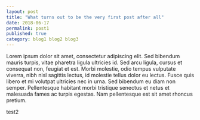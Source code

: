 ```yaml
---
layout: post
title: "What turns out to be the very first post after all"
date: 2018-06-17
permalink: post1
published: true
category: blog1 blog2 blog3
---
```

Lorem ipsum dolor sit amet, consectetur adipiscing elit. Sed bibendum mauris turpis, vitae pharetra ligula ultricies id. Sed arcu ligula, cursus et consequat non, feugiat et est. Morbi molestie, odio tempus vulputate viverra, nibh nisl sagittis lectus, id molestie tellus dolor eu lectus. Fusce quis libero et mi volutpat ultricies nec in urna. Sed bibendum eu diam non semper. Pellentesque habitant morbi tristique senectus et netus et malesuada fames ac turpis egestas. Nam pellentesque est sit amet rhoncus pretium.


test2
